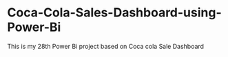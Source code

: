 # Coca-Cola-Sales-Dashboard-using-Power-Bi

This is my 28th Power Bi project based on Coca cola Sale Dashboard
